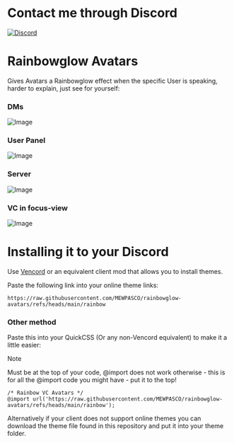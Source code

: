 # Contact me through Discord

[![Discord](https://img.shields.io/discord/1196075698301968455?style=social&logo=discord&label=ΛVΛRIΛ)](https://discord.gg/avia)

# Rainbowglow Avatars

Gives Avatars a Rainbowglow effect when the specific User is speaking, harder to explain, just see for yourself:

### DMs
![Image](https://github.com/user-attachments/assets/d2316a8a-954d-468e-ba63-7f96a48a7c6a)

### User Panel
![Image](https://github.com/user-attachments/assets/1d18649e-bc7b-4dbe-a75b-58957d1da56a)

### Server
![Image](https://github.com/user-attachments/assets/dd5f53ef-4789-41a9-8db0-8cee4661ac79)

### VC in focus-view
![Image](https://github.com/user-attachments/assets/7aa17a5c-0a57-42b4-8214-4789c4fce2bb)

# Installing it to your Discord

Use [Vencord](https://github.com/Vendicated/Vencord) or an equivalent client mod that allows you to install themes.

Paste the following link into your online theme links:
```
https://raw.githubusercontent.com/MEWPASCO/rainbowglow-avatars/refs/heads/main/rainbow
```

### Other method 
Paste this into your QuickCSS (Or any non-Vencord equivalent) to make it a little easier:
> [!NOTE]
> Must be at the top of your code, @import does not work otherwise - this is for all the @import code you might have - put it to the top!  
```
/* Rainbow VC Avatars */
@import url('https://raw.githubusercontent.com/MEWPASCO/rainbowglow-avatars/refs/heads/main/rainbow');
```

Alternatively if your client does not support online themes you can download the theme file found in this repository and put it into your theme folder.

